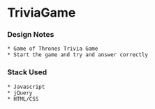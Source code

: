 # TriviaGame

### Design Notes
	* Game of Thrones Trivia Game
	* Start the game and try and answer correctly

### Stack Used
	* Javascript
	* jQuery
	* HTML/CSS
